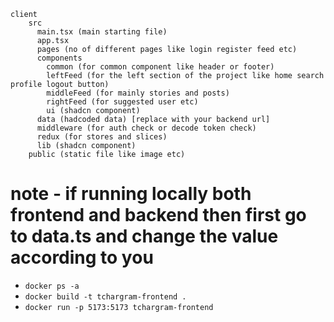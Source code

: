 ```
client
    src
      main.tsx (main starting file)
      app.tsx
      pages (no of different pages like login register feed etc)
      components
        common (for common component like header or footer)     
        leftFeed (for the left section of the project like home search profile logout button)
        middleFeed (for mainly stories and posts)
        rightFeed (for suggested user etc)
        ui (shadcn component)  
      data (hadcoded data) [replace with your backend url]
      middleware (for auth check or decode token check)
      redux (for stores and slices)         
      lib (shadcn component)
    public (static file like image etc)
```

# note - if running locally both frontend and backend then first go to data.ts and change the value according to you
- ```docker ps -a```
- ```docker build -t tchargram-frontend .```
- ```docker run -p 5173:5173 tchargram-frontend```